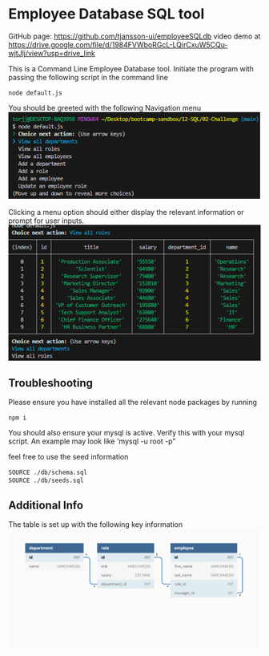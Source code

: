 # Employee Database SQL tool
GitHub page: https://github.com/tjansson-ui/employeeSQLdb
video demo at https://drive.google.com/file/d/1984FVWboRGcL-LQirCxuW5CQu-wjtJlj/view?usp=drive_link

This is a Command Line Employee Database tool.
Initiate the program with passing the following script in the command line 
```
node default.js
```

You should be greeted with the following Navigation menu
![Navigator](Assets/Navigator.png)

Clicking a menu option should either display the relevant information or prompt for user inputs. 
![Roles Tables](Assets/RolesTable.png)


## Troubleshooting
Please ensure you have installed all the relevant node packages by running
```
npm i
```
You should also ensure your mysql is active. Verify this with your mysql script.
An example may look like 'mysql -u root -p"

feel free to use the seed information 
```
SOURCE ./db/schema.sql
SOURCE ./db/seeds.sql
```


## Additional Info
The table is set up with the following key information
![Key associations](Assets/12-sql-homework-demo-01.png)